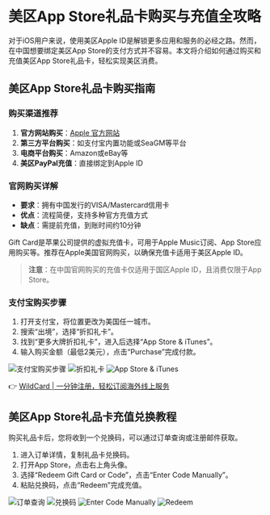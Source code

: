 # 美区App Store礼品卡购买与充值全攻略

对于iOS用户来说，使用美区Apple ID是解锁更多应用和服务的必经之路。然而，在中国想要绑定美区App Store的支付方式并不容易。本文将介绍如何通过购买和充值美区App Store礼品卡，轻松实现美区消费。

## 美区App Store礼品卡购买指南

### 购买渠道推荐

1. **官方网站购买**：[Apple 官方网站](https://www.apple.com/shop/gift-cards)
2. **第三方平台购买**：如支付宝内置功能或SeaGM等平台
3. **电商平台购买**：Amazon或eBay等
4. **美区PayPal充值**：直接绑定到Apple ID

### 官网购买详解

- **要求**：拥有中国发行的VISA/Mastercard信用卡
- **优点**：流程简便，支持多种官方充值方式
- **缺点**：需提前充值，到账时间约10分钟

Gift Card是苹果公司提供的虚拟充值卡，可用于Apple Music订阅、App Store应用购买等。推荐在Apple美国官网购买，以确保充值卡适用于美区Apple ID。

> **注意**：在中国官网购买的充值卡仅适用于国区Apple ID，且消费仅限于App Store。

### 支付宝购买步骤

1. 打开支付宝，将位置更改为美国任一城市。
2. 搜索“出境”，选择“折扣礼卡”。
3. 找到“更多大牌折扣礼卡”，进入后选择“App Store & iTunes”。
4. 输入购买金额（最低2美元），点击“Purchase”完成付款。

![支付宝购买步骤](https://bbtdd.com/img/962597466054943.webp)
![折扣礼卡](https://bbtdd.com/img/104505971046.webp)
![App Store & iTunes](https://bbtdd.com/img/13806174.webp)

👉 [WildCard | 一分钟注册，轻松订阅海外线上服务](https://bbtdd.com/WildCard)

## 美区App Store礼品卡充值兑换教程

购买礼品卡后，您将收到一个兑换码，可以通过订单查询或注册邮件获取。

1. 进入订单详情，复制礼品卡兑换码。
2. 打开App Store，点击右上角头像。
3. 选择“Redeem Gift Card or Code”，点击“Enter Code Manually”。
4. 粘贴兑换码，点击“Redeem”完成充值。

![订单查询](https://bbtdd.com/img/810982394.webp)
![兑换码](https://bbtdd.com/img/365538131.webp)
![Enter Code Manually](https://bbtdd.com/img/171898318787822.webp)
![Redeem](https://bbtdd.com/img/03256278389685.webp)